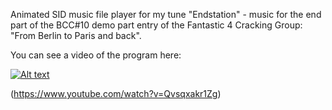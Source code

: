 Animated SID music file player for my tune "Endstation" - music for the end part of the BCC#10 demo part entry of the Fantastic 4 Cracking Group: "From Berlin to Paris and back".  

You can see a video of the program here:

[![Alt text](https://img.youtube.com/vi/Qvsqxakr1Zg/0.jpg)](https://www.youtube.com/watch?v=Qvsqxakr1Zg)

(https://www.youtube.com/watch?v=Qvsqxakr1Zg)
